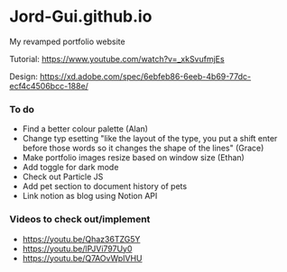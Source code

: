 # Jord-Gui.github.io
My revamped portfolio website

Tutorial: https://www.youtube.com/watch?v=_xkSvufmjEs

Design: https://xd.adobe.com/spec/6ebfeb86-6eeb-4b69-77dc-ecf4c4506bcc-188e/

### To do 
- Find a better colour palette (Alan)
- Change typ esetting "like the layout of the type, you put a shift enter before those words so it changes the shape of the lines" (Grace)
- Make portfolio images resize based on window size (Ethan)
- Add toggle for dark mode
- Check out Particle JS
- Add pet section to document history of pets
- Link notion as blog using Notion API

### Videos to check out/implement
- https://youtu.be/Qhaz36TZG5Y
- https://youtu.be/lPJVi797Uy0
- https://youtu.be/Q7AOvWpIVHU
